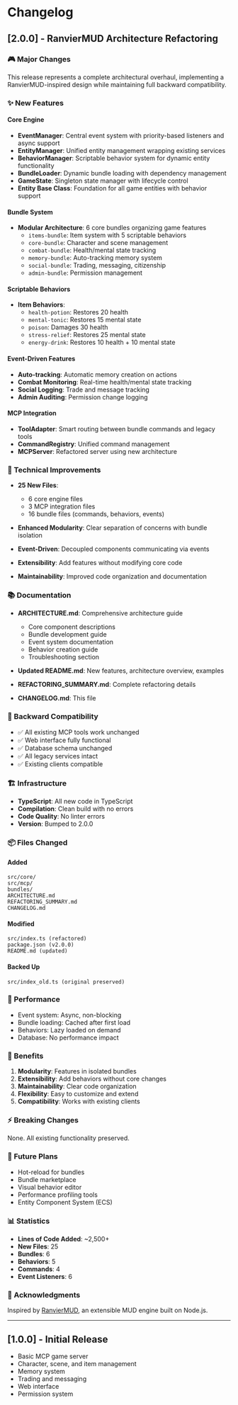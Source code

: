 # Changelog

## [2.0.0] - RanvierMUD Architecture Refactoring

### 🎮 Major Changes

This release represents a complete architectural overhaul, implementing a RanvierMUD-inspired design while maintaining full backward compatibility.

### ✨ New Features

#### Core Engine
- **EventManager**: Central event system with priority-based listeners and async support
- **EntityManager**: Unified entity management wrapping existing services
- **BehaviorManager**: Scriptable behavior system for dynamic entity functionality
- **BundleLoader**: Dynamic bundle loading with dependency management
- **GameState**: Singleton state manager with lifecycle control
- **Entity Base Class**: Foundation for all game entities with behavior support

#### Bundle System
- **Modular Architecture**: 6 core bundles organizing game features
  - `items-bundle`: Item system with 5 scriptable behaviors
  - `core-bundle`: Character and scene management
  - `combat-bundle`: Health/mental state tracking
  - `memory-bundle`: Auto-tracking memory system
  - `social-bundle`: Trading, messaging, citizenship
  - `admin-bundle`: Permission management

#### Scriptable Behaviors
- **Item Behaviors**: 
  - `health-potion`: Restores 20 health
  - `mental-tonic`: Restores 15 mental state
  - `poison`: Damages 30 health
  - `stress-relief`: Restores 25 mental state
  - `energy-drink`: Restores 10 health + 10 mental state

#### Event-Driven Features
- **Auto-tracking**: Automatic memory creation on actions
- **Combat Monitoring**: Real-time health/mental state tracking
- **Social Logging**: Trade and message tracking
- **Admin Auditing**: Permission change logging

#### MCP Integration
- **ToolAdapter**: Smart routing between bundle commands and legacy tools
- **CommandRegistry**: Unified command management
- **MCPServer**: Refactored server using new architecture

### 🔧 Technical Improvements

- **25 New Files**: 
  - 6 core engine files
  - 3 MCP integration files
  - 16 bundle files (commands, behaviors, events)
  
- **Enhanced Modularity**: Clear separation of concerns with bundle isolation
- **Event-Driven**: Decoupled components communicating via events
- **Extensibility**: Add features without modifying core code
- **Maintainability**: Improved code organization and documentation

### 📚 Documentation

- **ARCHITECTURE.md**: Comprehensive architecture guide
  - Core component descriptions
  - Bundle development guide
  - Event system documentation
  - Behavior creation guide
  - Troubleshooting section

- **Updated README.md**: New features, architecture overview, examples
- **REFACTORING_SUMMARY.md**: Complete refactoring details
- **CHANGELOG.md**: This file

### 🔄 Backward Compatibility

- ✅ All existing MCP tools work unchanged
- ✅ Web interface fully functional
- ✅ Database schema unchanged
- ✅ All legacy services intact
- ✅ Existing clients compatible

### 🏗️ Infrastructure

- **TypeScript**: All new code in TypeScript
- **Compilation**: Clean build with no errors
- **Code Quality**: No linter errors
- **Version**: Bumped to 2.0.0

### 📦 Files Changed

#### Added
```
src/core/
src/mcp/
bundles/
ARCHITECTURE.md
REFACTORING_SUMMARY.md
CHANGELOG.md
```

#### Modified
```
src/index.ts (refactored)
package.json (v2.0.0)
README.md (updated)
```

#### Backed Up
```
src/index_old.ts (original preserved)
```

### 🚀 Performance

- Event system: Async, non-blocking
- Bundle loading: Cached after first load
- Behaviors: Lazy loaded on demand
- Database: No performance impact

### 🎯 Benefits

1. **Modularity**: Features in isolated bundles
2. **Extensibility**: Add behaviors without core changes
3. **Maintainability**: Clear code organization
4. **Flexibility**: Easy to customize and extend
5. **Compatibility**: Works with existing clients

### ⚡ Breaking Changes

None. All existing functionality preserved.

### 🔮 Future Plans

- Hot-reload for bundles
- Bundle marketplace
- Visual behavior editor
- Performance profiling tools
- Entity Component System (ECS)

### 📊 Statistics

- **Lines of Code Added**: ~2,500+
- **New Files**: 25
- **Bundles**: 6
- **Behaviors**: 5
- **Commands**: 4
- **Event Listeners**: 6

### 🙏 Acknowledgments

Inspired by [RanvierMUD](https://ranviermud.com/), an extensible MUD engine built on Node.js.

---

## [1.0.0] - Initial Release

- Basic MCP game server
- Character, scene, and item management
- Memory system
- Trading and messaging
- Web interface
- Permission system

